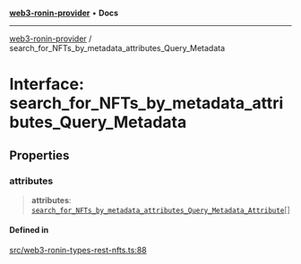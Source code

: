 [**web3-ronin-provider**](../README.md) • **Docs**

***

[web3-ronin-provider](../globals.md) / search\_for\_NFTs\_by\_metadata\_attributes\_Query\_Metadata

# Interface: search\_for\_NFTs\_by\_metadata\_attributes\_Query\_Metadata

## Properties

### attributes

> **attributes**: [`search_for_NFTs_by_metadata_attributes_Query_Metadata_Attribute`](search_for_NFTs_by_metadata_attributes_Query_Metadata_Attribute.md)[]

#### Defined in

[src/web3-ronin-types-rest-nfts.ts:88](https://github.com/chuacw/web3-ronin-provider/blob/3fc214e27766815592deb24c85c0a23477593bed/src/web3-ronin-types-rest-nfts.ts#L88)
